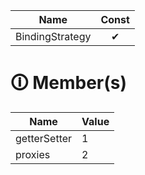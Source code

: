 | Name       | Const                        |
|------------|:----------------------------:|
| BindingStrategy | ✔ |

# &#128712; Member(s)

| Name         | Value         |
|--------------|---------------|
| getterSetter | 1 |
| proxies | 2 |
